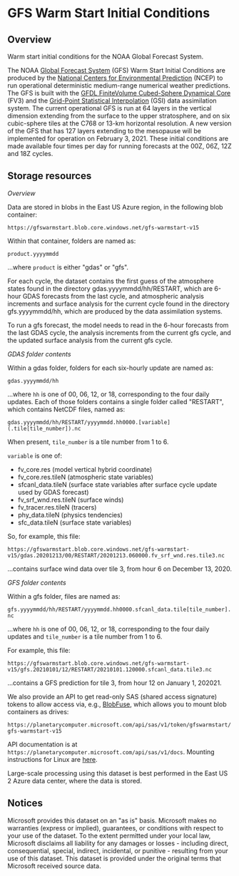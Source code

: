 # GFS Warm Start Initial Conditions

## Overview

Warm start initial conditions for the NOAA Global Forecast System.

The NOAA [Global Forecast System](https://www.ncdc.noaa.gov/data-access/model-data/model-datasets/global-forcast-system-gfs) (GFS) Warm Start Initial Conditions are produced by the [National Centers for Environmental Prediction](https://www.ncep.noaa.gov/) (NCEP) to run operational deterministic medium-range numerical weather predictions.   The GFS is built with the [GFDL Finite­Volume Cubed-Sphere Dynamical Core](https://www.gfdl.noaa.gov/fv3/) (FV3) and the [Grid-Point Statistical Interpolation](https://ral.ucar.edu/solutions/products/gridpoint-statistical-interpolation-gsi) (GSI) data assimilation system.  The current operational GFS is run at 64 layers in the vertical dimension extending from the surface to the upper stratosphere, and on six cubic-sphere tiles at the C768 or 13-km horizontal resolution.  A new version of the GFS that has 127 layers extending to the mesopause will be implemented for operation on February 3, 2021.  These initial conditions are made available four times per day for running forecasts at the 00Z, 06Z, 12Z and 18Z cycles.


## Storage resources 

<i>Overview</i>

Data are stored in blobs in the East US Azure region, in the following blob container:

`https://gfswarmstart.blob.core.windows.net/gfs-warmstart-v15`

Within that container, folders are named as:

`product.yyyymmdd`

...where `product` is either "gdas" or "gfs".  

For each cycle, the dataset contains the first guess of the atmosphere states found in the directory gdas.yyyymmdd/hh/RESTART, which are 6-hour GDAS forecasts from the last cycle, and atmospheric analysis increments and surface analysis for the current cycle found in the directory gfs.yyyymmdd/hh, which are produced by the data assimilation systems.  

To run a gfs forecast, the model needs to read in the 6-hour forecasts from the last GDAS cycle, the analysis increments from the current gfs cycle, and the updated surface analysis from the current gfs cycle.  

<i>GDAS folder contents</i>

Within a gdas folder, folders for each six-hourly update are named as:

`gdas.yyyymmdd/hh`

...where `hh` is one of 00, 06, 12, or 18, corresponding to the four daily updates.  Each of those folders contains a single folder called "RESTART", which contains NetCDF files, named as:

`gdas.yyyymmdd/hh/RESTART/yyyymmdd.hh0000.[variable](.tile[tile_number]).nc`

When present, `tile_number` is a tile number from 1 to 6.

`variable` is one of:

* fv_core.res (model vertical hybrid coordinate)
* fv_core.res.tileN (atmospheric state variables)
* sfcanl_data.tileN (surface state variables after surface cycle update used by GDAS forecast)
* fv_srf_wnd.res.tileN (surface winds)
* fv_tracer.res.tileN (tracers)
* phy_data.tileN (physics tendencies)
* sfc_data.tileN (surface state variables)

So, for example, this file:

`https://gfswarmstart.blob.core.windows.net/gfs-warmstart-v15/gdas.20201213/00/RESTART/20201213.060000.fv_srf_wnd.res.tile3.nc`

...contains surface wind data over tile 3, from hour 6 on December 13, 2020.

<i>GFS folder contents</i>

Within a gfs folder, files are named as:

`gfs.yyyymmdd/hh/RESTART/yyyymmdd.hh0000.sfcanl_data.tile[tile_number].nc`

...where `hh` is one of 00, 06, 12, or 18, corresponding to the four daily updates and `tile_number` is a tile number from 1 to 6.

For example, this file:

`https://gfswarmstart.blob.core.windows.net/gfs-warmstart-v15/gfs.20210101/12/RESTART/20210101.120000.sfcanl_data.tile3.nc`

...contains a GFS prediction for tile 3, from hour 12 on January 1, 202021.

We also provide an API to get read-only SAS (shared access signature) tokens to allow access via, e.g., [BlobFuse](https://github.com/Azure/azure-storage-fuse), which allows you to mount blob containers as drives:

`https://planetarycomputer.microsoft.com/api/sas/v1/token/gfswarmstart/gfs-warmstart-v15`

API documentation is at `https://planetarycomputer.microsoft.com/api/sas/v1/docs`.
Mounting instructions for Linux are [here](https://docs.microsoft.com/en-us/azure/storage/blobs/storage-how-to-mount-container-linux).

Large-scale processing using this dataset is best performed in the East US 2 Azure data center, where the data is stored.


## Notices

Microsoft provides this dataset on an "as is" basis.  Microsoft makes no warranties (express or implied), guarantees, or conditions with respect to your use of the dataset.  To the extent permitted under your local law, Microsoft disclaims all liability for any damages or losses - including direct, consequential, special, indirect, incidental, or punitive - resulting from your use of this dataset.  This dataset is provided under the original terms that Microsoft received source data.
